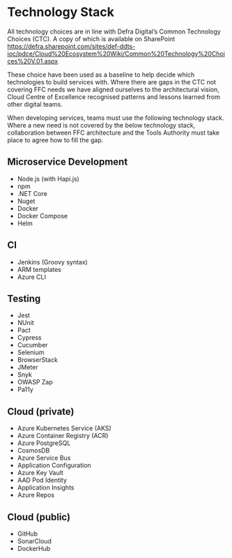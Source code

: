 # Technology Stack
All technology choices are in line with Defra Digital’s Common Technology Choices (CTC). A copy of which is available on SharePoint https://defra.sharepoint.com/sites/def-ddts-ioc/pdce/Cloud%20Ecosystem%20Wiki/Common%20Technology%20Choices%20V.01.aspx

These choice have been used as a baseline to help decide which technologies to build services with. Where there are gaps in the CTC not covering FFC needs we have aligned ourselves to the architectural vision, Cloud Centre of Excellence recognised patterns and lessons learned from other digital teams.

When developing services, teams must use the following technology stack.  Where a new need is not covered by the below technology stack, collaboration between FFC architecture and the Tools Authority must take place to agree how to fill the gap.

## Microservice Development
- Node.js (with Hapi.js)
- npm
- .NET Core
- Nuget
- Docker
- Docker Compose
- Helm

## CI
- Jenkins (Groovy syntax)
- ARM templates
- Azure CLI

## Testing
- Jest
- NUnit
- Pact
- Cypress
- Cucumber
- Selenium
- BrowserStack
- JMeter
- Snyk
- OWASP Zap
- Pa11y

## Cloud (private)
- Azure Kubernetes Service (AKS)
- Azure Container Registry (ACR)
- Azure PostgreSQL
- CosmosDB
- Azure Service Bus
- Application Configuration
- Azure Key Vault
- AAD Pod Identity
- Application Insights
- Azure Repos

## Cloud (public)
- GitHub
- SonarCloud
- DockerHub

